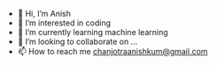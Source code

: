 - 👋 Hi, I’m Anish
- 👀 I’m interested in coding 
- 🌱 I’m currently learning machine learning 
- 💞️ I’m looking to collaborate on ...
- 📫 How to reach me chanjotraanishkum@gmail.com

<!---
Anish-2904/Anish-2904 is a ✨ special ✨ repository because its `README.md` (this file) appears on your GitHub profile.
You can click the Preview link to take a look at your changes.
--->
